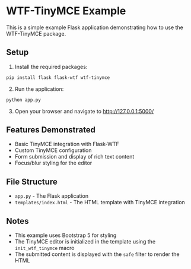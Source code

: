 # WTF-TinyMCE Example

This is a simple example Flask application demonstrating how to use the WTF-TinyMCE package.

## Setup

1. Install the required packages:

```bash
pip install flask flask-wtf wtf-tinymce
```

2. Run the application:

```bash
python app.py
```

3. Open your browser and navigate to http://127.0.0.1:5000/

## Features Demonstrated

- Basic TinyMCE integration with Flask-WTF
- Custom TinyMCE configuration
- Form submission and display of rich text content
- Focus/blur styling for the editor

## File Structure

- `app.py` - The Flask application
- `templates/index.html` - The HTML template with TinyMCE integration

## Notes

- This example uses Bootstrap 5 for styling
- The TinyMCE editor is initialized in the template using the `init_wtf_tinymce` macro
- The submitted content is displayed with the `safe` filter to render the HTML
